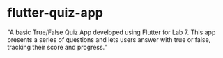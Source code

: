 # flutter-quiz-app
"A basic True/False Quiz App developed using Flutter for Lab 7. This app presents a series of questions and lets users answer with true or false, tracking their score and progress."

